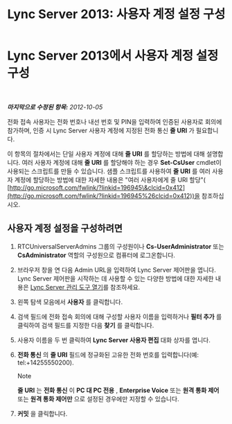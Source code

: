 ﻿---
title: 'Lync Server 2013: 사용자 계정 설정 구성'
TOCTitle: 사용자 계정 설정 구성
ms:assetid: b7c74ecc-b924-4efc-8a56-3a5f94a9ef13
ms:mtpsurl: https://technet.microsoft.com/ko-kr/library/Gg412896(v=OCS.15)
ms:contentKeyID: 49304813
ms.date: 08/24/2015
mtps_version: v=OCS.15
ms.translationtype: HT
---

# Lync Server 2013에서 사용자 계정 설정 구성

 

_**마지막으로 수정된 항목:** 2012-10-05_

전화 접속 사용자는 전화 번호나 내선 번호 및 PIN을 입력하여 인증된 사용자로 회의에 참가하며, 인증 시 Lync Server 사용자 계정에 지정된 전화 통신 **줄 URI** 가 필요합니다.

이 항목의 절차에서는 단일 사용자 계정에 대해 **줄 URI** 를 할당하는 방법에 대해 설명합니다. 여러 사용자 계정에 대해 **줄 URI** 를 할당해야 하는 경우 **Set-CsUser** cmdlet이 사용되는 스크립트를 만들 수 있습니다. 샘플 스크립트를 사용하여 **줄 URI** 를 여러 사용자 계정에 할당하는 방법에 대한 자세한 내용은 "여러 사용자에게 줄 URI 할당"( [http://go.microsoft.com/fwlink/?linkid=196945\&clcid=0x412](http://go.microsoft.com/fwlink/?linkid=196945%26clcid=0x412))을 참조하십시오.

## 사용자 계정 설정을 구성하려면

1.  RTCUniversalServerAdmins 그룹의 구성원이나 **Cs-UserAdministrator** 또는 **CsAdministrator** 역할의 구성원으로 컴퓨터에 로그온합니다.

2.  브라우저 창을 연 다음 Admin URL을 입력하여 Lync Server 제어판을 엽니다. Lync Server 제어판을 시작하는 데 사용할 수 있는 다양한 방법에 대한 자세한 내용은 [Lync Server 관리 도구 열기](lync-server-2013-open-lync-server-administrative-tools.md)를 참조하세요.

3.  왼쪽 탐색 모음에서 **사용자** 를 클릭합니다.

4.  검색 필드에 전화 접속 회의에 대해 구성할 사용자 이름을 입력하거나 **필터 추가** 를 클릭하여 검색 필드를 지정한 다음 **찾기** 를 클릭합니다.

5.  사용자 이름을 두 번 클릭하여 **Lync Server 사용자 편집** 대화 상자를 엽니다.

6.  **전화 통신** 의 **줄 URI** 필드에 정규화된 고유한 전화 번호를 입력합니다(예: tel:+14255550200).
    

    > [!NOTE]
    > <STRONG>줄 URI</STRONG> 는 <STRONG>전화 통신</STRONG> 이 <STRONG>PC 대 PC 전용</STRONG> , <STRONG>Enterprise Voice</STRONG> 또는 <STRONG>원격 통화 제어</STRONG> 또는 <STRONG>원격 통화 제어만</STRONG> 으로 설정된 경우에만 지정할 수 있습니다.



7.  **커밋** 을 클릭합니다.

